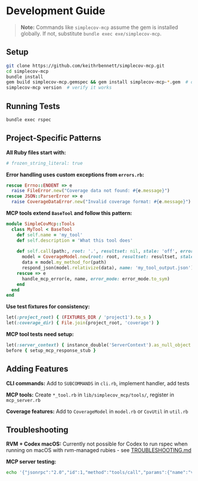 # Development Guide

> **Note:** Commands like `simplecov-mcp` assume the gem is installed globally. If not, substitute `bundle exec exe/simplecov-mcp`.

## Setup

```sh
git clone https://github.com/keithrbennett/simplecov-mcp.git
cd simplecov-mcp
bundle install
gem build simplecov-mcp.gemspec && gem install simplecov-mcp-*.gem  # optional
simplecov-mcp version  # verify it works
```

## Running Tests

```sh
bundle exec rspec
```

## Project-Specific Patterns

**All Ruby files start with:**
```ruby
# frozen_string_literal: true
```

**Error handling uses custom exceptions from `errors.rb`:**
```ruby
rescue Errno::ENOENT => e
  raise FileError.new("Coverage data not found: #{e.message}")
rescue JSON::ParserError => e
  raise CoverageDataError.new("Invalid coverage format: #{e.message}")
```

**MCP tools extend `BaseTool` and follow this pattern:**
```ruby
module SimpleCovMcp::Tools
  class MyTool < BaseTool
    def self.name = 'my_tool'
    def self.description = 'What this tool does'
    
    def self.call(path:, root: '.', resultset: nil, stale: 'off', error_mode: 'on', **)
      model = CoverageModel.new(root: root, resultset: resultset, staleness: stale)
      data = model.my_method_for(path)
      respond_json(model.relativize(data), name: 'my_tool_output.json')
    rescue => e
      handle_mcp_error(e, name, error_mode: error_mode.to_sym)
    end
  end
end
```

**Use test fixtures for consistency:**
```ruby
let(:project_root) { (FIXTURES_DIR / 'project1').to_s }
let(:coverage_dir) { File.join(project_root, 'coverage') }
```

**MCP tool tests need setup:**
```ruby
let(:server_context) { instance_double('ServerContext').as_null_object }
before { setup_mcp_response_stub }
```

## Adding Features

**CLI commands:** Add to `SUBCOMMANDS` in `cli.rb`, implement handler, add tests

**MCP tools:** Create `*_tool.rb` in `lib/simplecov_mcp/tools/`, register in `mcp_server.rb`

**Coverage features:** Add to `CoverageModel` in `model.rb` or `CovUtil` in `util.rb`

## Troubleshooting

**RVM + Codex macOS:** Currently not possible for Codex to run rspec when running on macOS with rvm-managed rubies - see [TROUBLESHOOTING.md](TROUBLESHOOTING.md)

**MCP server testing:**
```sh
echo '{"jsonrpc":"2.0","id":1,"method":"tools/call","params":{"name":"version_tool","arguments":{}}}' | simplecov-mcp
```

